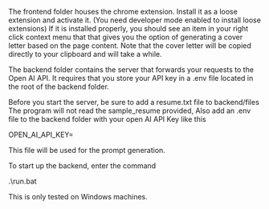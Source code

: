 The frontend folder houses the chrome extension. Install it as a loose extension and activate it.  (You need developer mode enabled to install loose extensions) If it is installed properly, you should see an item in your right click context menu that
that gives you the option of generating a cover letter based on the page content. Note that the cover letter will be copied directly to your clipboard and will take a while.

The backend folder contains the server that forwards your requests to the Open AI API. It requires that you store your API key in a .env file located in the root of the backend folder.

Before you start the server, be sure to add a resume.txt file to backend/files 
The program will not read the sample_resume provided,
Also add an .env file to the backend folder with your open AI API Key like this 

OPEN_AI_API_KEY=<key>

This file will be used for the prompt generation.

To start up the backend, enter the command 

.\run.bat  

This is only tested on Windows machines.
